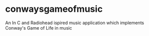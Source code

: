 # conwaysgameofmusic
An In C and Radiohead ispired music application which implements Conway's Game of Life in music
